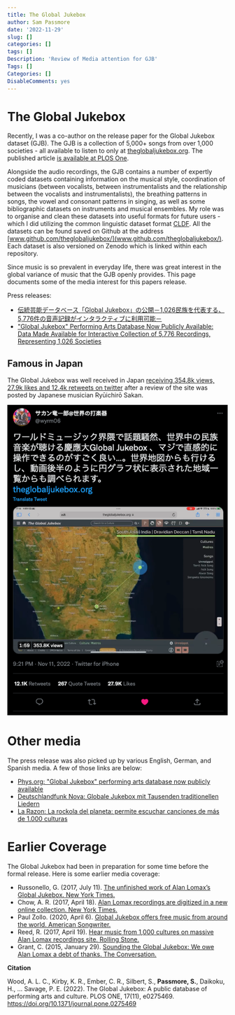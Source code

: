 ```yaml
---
title: The Global Jukebox
author: Sam Passmore
date: '2022-11-29'
slug: []
categories: []
tags: []
Description: 'Review of Media attention for GJB'
Tags: []
Categories: []
DisableComments: yes
---
```



# The Global Jukebox

Recently, I was a co-author on the release paper for the Global Jukebox dataset (GJB). The GJB is a collection of 5,000+ songs from over 1,000 societies - all available to listen to only at [theglobaljukebox.org](theglobaljukebox.org). The published article [is available at PLOS One](https://journals.plos.org/plosone/article?id=10.1371/journal.pone.0275469).

Alongside the audio recordings, the GJB contains a number of expertly coded datasets containing information on the musical style, coordination of musicians (between vocalists, between instrumentalists and the relationship between the vocalists and instrumentalists), the breathing patterns in songs, the vowel and consonant patterns in singing, as well as some bibliographic datasets on instruments and musical ensembles. My role was to organise and clean these datasets into useful formats for future users - which I did utilizing the common linguistic dataset format [CLDF](https://cldf.clld.org/). All the datasets can be found saved on Github at the address [www.github.com/theglobaljukebox/](www.github.com/theglobaljukebox/). Each dataset is also versioned on Zenodo which is linked within each repository. 

Since music is so prevalent in everyday life, there was great interest in the global variance of music that the GJB openly provides. This page documents some of the media interest for this papers release. 

Press releases:

* [伝統芸能データベース「Global Jukebox」の公開－1,026民族を代表する、5,776件の音声記録がインタラクティブに利用可能－](https://www.keio.ac.jp/ja/press-releases/2022/11/10/28-133344/)
* ["Global Jukebox" Performing Arts Database Now Publicly Available: Data Made Available for Interactive Collection of 5,776 Recordings, Representing 1,026 Societies](https://www.keio.ac.jp/en/press-releases/2022/Nov/4/49-133250/)

## Famous in Japan

The Global Jukebox was well received in Japan [receiving 354.8k views, 27.9k likes and 12.4k retweets on twitter](https://twitter.com/wyrm06/status/1591013207992590336?s=20&t=zmx2L0pT58lUHqJ4-Gr3fg) after a review of the site was posted by Japanese musician Ryūichirō Sakan. 

![](gjb_injapan.png)

# Other media

The press release was also picked up by various English, German, and Spanish media. A few of those links are below:

* [Phys.org: "Global Jukebox" performing arts database now publicly available](https://phys.org/news/2022-11-global-jukebox-arts-database-publicly.html)
* [Deutschlandfunk Nova: Globale Jukebox mit Tausenden traditionellen Liedern](https://www.deutschlandfunknova.de/nachrichten/globale-jukebox-datenbank-mit-tausenden-traditionellen-liedern-erstellt)
* [La Razon: La rockola del planeta: permite escuchar canciones de más de 1.000 culturas](https://www.larazon.es/tecnologia/20221102/dgn7icuf2jf5ln72oywgk5zawa.html)

# Earlier Coverage

The Global Jukebox had been in preparation for some time before the formal release. Here is some earlier media coverage:

* Russonello, G. (2017, July 11). [The unfinished work of Alan Lomax’s Global Jukebox. New York Times.](https://www.nytimes.com/2017/07/11/arts/music/alan-lomax-global-jukebox-digital-archive.html)
* Chow, A. R. (2017, April 18). [Alan Lomax recordings are digitized in a new online collection. New York Times.](https://www.nytimes.com/2017/04/18/arts/music/alan-lomax-recordings-the-global-jukebox-digitized.html)
* Paul Zollo. (2020, April 6). [Global Jukebox offers free music from around the world. American Songwriter.](https://americansongwriter.com/global-jukebox-free-world-music/)
* Reed, R. (2017, April 19). [Hear music from 1,000 cultures on massive Alan Lomax recordings site. Rolling Stone.](https://www.rollingstone.com/music/music-news/hear-music-from-1000-cultures-on-massive-alan-lomax-recordings-site-109086/)
* Grant, C. (2015, January 29). [Sounding the Global Jukebox: We owe Alan Lomax a debt of thanks. The Conversation.](https://theconversation.com/sounding-the-global-jukebox-we-owe-alan-lomax-a-debt-of-thanks-36206)

**Citation**

Wood, A. L. C., Kirby, K. R., Ember, C. R., Silbert, S., **Passmore, S.**, Daikoku, H., … Savage, P. E. (2022). The Global Jukebox: A public database of performing arts and culture. PLOS ONE, 17(11), e0275469. https://doi.org/10.1371/journal.pone.0275469


